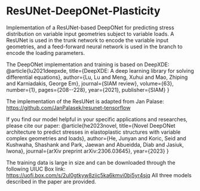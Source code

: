 # ResUNet-DeepONet-Plasticity
Implementation of a ResUNet-based DeepONet for predicting stress distribution on variable input geometries subject to variable loads. A ResUNet is used in the trunk  network to encode the variable input geometries, and a feed-forward neural network is used in the branch to encode the loading parameters.


The DeepONet implementation and training is based on DeepXDE:
@article{lu2021deepxde,
  title={DeepXDE: A deep learning library for solving differential equations},
  author={Lu, Lu and Meng, Xuhui and Mao, Zhiping and Karniadakis, George Em},
  journal={SIAM review},
  volume={63},
  number={1},
  pages={208--228},
  year={2021},
  publisher={SIAM}
}

The implementation of the ResUNet is adapted from Jan Palase:
https://github.com/JanPalasek/resunet-tensorflow

If you find our model helpful in your specific applications and researches, please cite our paper:
@article{he2023novel,
  title={Novel DeepONet architecture to predict stresses in elastoplastic structures with variable complex geometries and loads},
  author={He, Junyan and Koric, Seid and Kushwaha, Shashank and Park, Jaewan and Abueidda, Diab and Jasiuk, Iwona},
  journal={arXiv preprint arXiv:2306.03645},
  year={2023}
}


The training data is large in size and can be downloaded through the following UIUC Box link:
https://uofi.box.com/s/2ul0gtkyw8ziic5ka6kmvi0bj5yr4sjq
All three models described in the paper are provided.